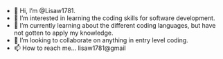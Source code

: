 - 👋 Hi, I’m @Lisaw1781.
- 👀 I’m interested in learning the coding skills for software development.
- 🌱 I’m currently learning about the different coding languages, but have not gotten to apply my knowledge.
- 💞️ I’m looking to collaborate on anything in entry level coding.
- 📫 How to reach me... lisaw1781@gmail

<!---
Lisaw1781/Lisaw1781 is a ✨ special ✨ repository because its `README.md` (this file) appears on your GitHub profile.
You can click the Preview link to take a look at your changes.
--->
